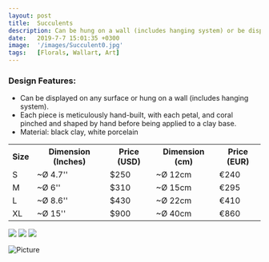 ```yaml
---
layout: post
title:  Succulents
description: Can be hung on a wall (includes hanging system) or be displayed on any surface.
date:   2019-7-7 15:01:35 +0300
image:  '/images/Succulent0.jpg'
tags:   [Florals, Wallart, Art]
---
```

### Design Features:
* Can be displayed on any surface or hung on a wall (includes hanging system).
* Each piece is meticulously hand-built, with each petal, and coral pinched and shaped by hand before being applied to a clay base.
* Material: black clay, white porcelain

<div class="table-container">
  <table>
    <tr><th>Size</th><th>Dimension (Inches)</th><th>Price (USD)</th><th>Dimension (cm)</th><th>Price (EUR)</th></tr>
    <tr><td>S</td><td>~Ø 4.7''</td><td>$250</td><td>~Ø 12cm</td><td>€240</td></tr>
    <tr><td>M</td><td>~Ø 6''</td><td>$310</td><td>~Ø 15cm</td><td>€295</td></tr>
    <tr><td>L</td><td>~Ø 8.6'' </td><td>$430</td><td>~Ø 22cm</td><td>€410</td></tr>
	<tr><td>XL</td><td>~Ø 15'' </td><td>$900</td><td>~Ø 40cm</td><td>€860</td></tr>
  
  </table>
</div>






<div class="gallery-box">
  <div class="gallery">
    <img src="/website_susan/images/Succulent1.jpg">
    <img src="/website_susan/images/Succulent2.jpg">
    <img src="/website_susan/images/Succulent3.jpg">

 
  </div>
</div>

![Picture]({{site.baseurl}}/images/Succulent7.jpg)
